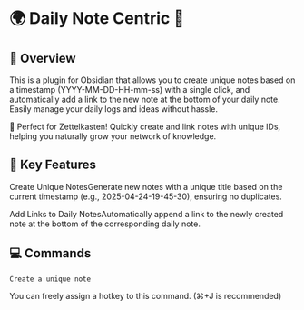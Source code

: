 # 🌍 Daily Note Centric 📅

## 🎯 Overview

This is a plugin for Obsidian that allows you to create unique notes based on a timestamp (YYYY-MM-DD-HH-mm-ss) with a single click, and automatically add a link to the new note at the bottom of your daily note. Easily manage your daily logs and ideas without hassle.

🧠 Perfect for Zettelkasten! Quickly create and link notes with unique IDs, helping you naturally grow your network of knowledge.

## 🚀 Key Features

Create Unique NotesGenerate new notes with a unique title based on the current timestamp (e.g., 2025-04-24-19-45-30), ensuring no duplicates.

Add Links to Daily NotesAutomatically append a link to the newly created note at the bottom of the corresponding daily note.

## 💻 Commands

`Create a unique note`

You can freely assign a hotkey to this command. (⌘+J is recommended)





